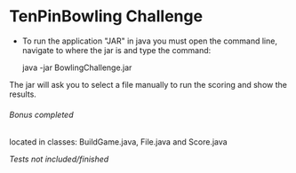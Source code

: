 # TenPinBowling Challenge

* To run the application "JAR" in java you must open the command line, navigate to where the jar is and type the command:

    java -jar BowlingChallenge.jar
    
The jar will ask you to select a file manually to run the scoring and show the results.

###### Bonus completed
  located in classes: BuildGame.java, File.java and Score.java
  
*Tests not included/finished*
    
